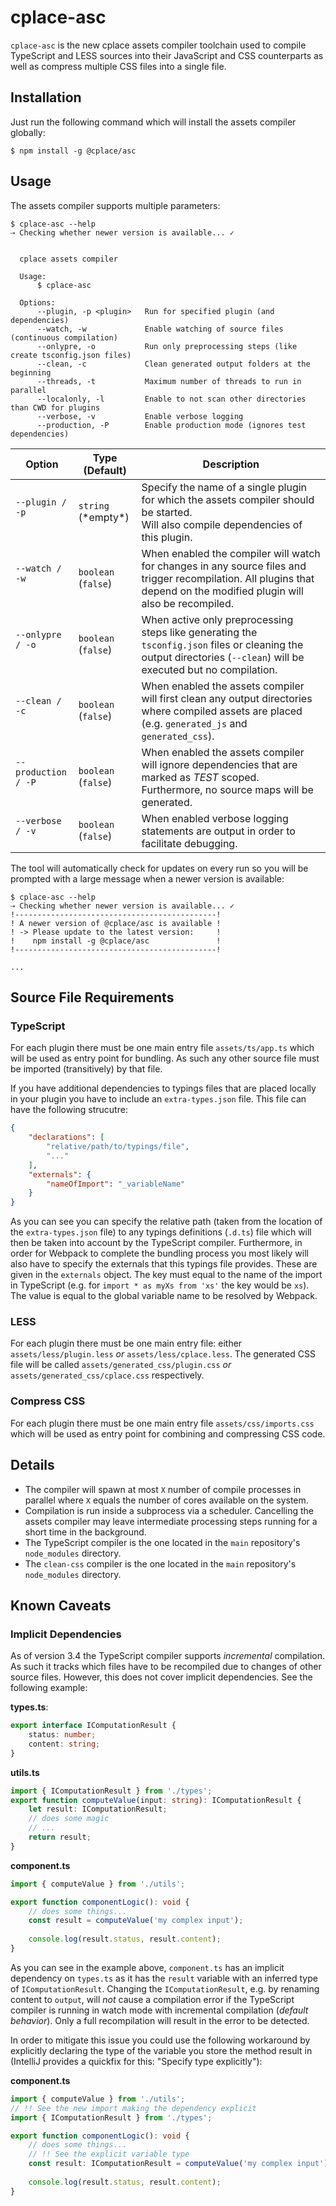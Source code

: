 # cplace-asc

`cplace-asc` is the new cplace assets compiler toolchain used to compile TypeScript and LESS sources into their JavaScript and CSS counterparts as well as compress multiple CSS files into a single file.

## Installation

Just run the following command which will install the assets compiler globally:

```
$ npm install -g @cplace/asc
```

## Usage

The assets compiler supports multiple parameters:

```
$ cplace-asc --help   
⇢ Checking whether newer version is available... ✓


  cplace assets compiler

  Usage:
      $ cplace-asc

  Options:
      --plugin, -p <plugin>   Run for specified plugin (and dependencies)
      --watch, -w             Enable watching of source files (continuous compilation)
      --onlypre, -o           Run only preprocessing steps (like create tsconfig.json files)
      --clean, -c             Clean generated output folders at the beginning
      --threads, -t           Maximum number of threads to run in parallel
      --localonly, -l         Enable to not scan other directories than CWD for plugins
      --verbose, -v           Enable verbose logging
      --production, -P        Enable production mode (ignores test dependencies)
```

<table>
    <thead>
    <tr>
        <th width="20%">Option</th>
        <th width="20%">Type (Default)</th>
        <th>Description</th>
    </tr>
    </thead>
    <tbody>
    <tr>
        <td><code>--plugin / -p</code<</td>
        <td><code>string</code> (*empty*)</td>
        <td>Specify the name of a single plugin for which the assets compiler should be started.<br>Will also compile dependencies of this plugin.</td>
    </tr>
    <tr>
        <td><code>--watch / -w</code<</td>
        <td><code>boolean</code> (<code>false</code>)</td>
        <td>When enabled the compiler will watch for changes in any source files and trigger recompilation. All plugins that depend on the modified plugin will also be recompiled.</td>
    </tr>
    <tr>
        <td><code>--onlypre / -o</code<</td>
        <td><code>boolean</code> (<code>false</code>)</td>
        <td>When active only preprocessing steps like generating the <code>tsconfig.json</code> files or cleaning the output directories (<code>--clean</code>) will be executed but no compilation.</td>
    </tr>
    <tr>
        <td><code>--clean / -c</code<</td>
        <td><code>boolean</code> (<code>false</code>)</td>
        <td>When enabled the assets compiler will first clean any output directories where compiled assets are placed (e.g. <code>generated_js</code> and <code>generated_css</code>).</td>
    </tr>
    <tr>
            <td><code>--production / -P</code<</td>
            <td><code>boolean</code> (<code>false</code>)</td>
            <td>When enabled the assets compiler will ignore dependencies that are marked as <em>TEST</em> scoped. Furthermore, no source maps will be generated.</td>
        </tr>
    <tr>
        <td><code>--verbose / -v</code<</td>
        <td><code>boolean</code> (<code>false</code>)</td>
        <td>When enabled verbose logging statements are output in order to facilitate debugging.</td>
    </tr>
    </tbody>
</table>

The tool will automatically check for updates on every run so you will be prompted with a large message when a newer version is available:
``` 
$ cplace-asc --help
⇢ Checking whether newer version is available... ✓
!---------------------------------------------!
! A newer version of @cplace/asc is available !
! -> Please update to the latest version:     !
!    npm install -g @cplace/asc               !
!---------------------------------------------!

...
```

## Source File Requirements

### TypeScript
For each plugin there must be one main entry file `assets/ts/app.ts` which will be used as entry point for bundling. As such any other source file must be imported (transitively) by that file.

If you have additional dependencies to typings files that are placed locally in your plugin you have to include an `extra-types.json` file. This file can have the following strucutre:

```json
{
    "declarations": [
        "relative/path/to/typings/file",
        "..."
    ],
    "externals": {
        "nameOfImport": "_variableName"
    }
}
```

As you can see you can specify the relative path (taken from the location of the `extra-types.json` file) to any typings definitions (`.d.ts`) file which will then be taken into account by the TypeScript compiler. Furthermore, in order for Webpack to complete the bundling process you most likely will also have to specify the externals that this typings file provides. These are given in the `externals` object. The key must equal to the name of the import in TypeScript (e.g. for `import * as myXs from 'xs'` the key would be `xs`). The value is equal to the global variable name to be resolved by Webpack.

### LESS
For each plugin there must be one main entry file: either `assets/less/plugin.less` *or* `assets/less/cplace.less`. The generated CSS file will be called `assets/generated_css/plugin.css` *or* `assets/generated_css/cplace.css` respectively.

### Compress CSS
For each plugin there must be one main entry file `assets/css/imports.css` which will be used as entry point for combining and compressing CSS code.

## Details

- The compiler will spawn at most `X` number of compile processes in parallel where `X` equals the number of cores available on the system.
- Compilation is run inside a subprocess via a scheduler. Cancelling the assets compiler may leave intermediate processing steps running for a short time in the background.
- The TypeScript compiler is the one located in the `main` repository's `node_modules` directory.
- The `clean-css` compiler is the one located in the `main` repository's `node_modules` directory.

## Known Caveats

### Implicit Dependencies

As of version 3.4 the TypeScript compiler supports *incremental* compilation. As such it tracks which files have to be recompiled due to changes of other source files. However, this does not cover implicit dependencies. See the following example:

**types.ts**:
```typescript
export interface IComputationResult {
    status: number;
    content: string;
}
```

**utils.ts**
```typescript
import { IComputationResult } from './types';
export function computeValue(input: string): IComputationResult {
    let result: IComputationResult;
    // does some magic
    // ...
    return result;
}
```

**component.ts**
```typescript
import { computeValue } from './utils';

export function componentLogic(): void {
    // does some things...
    const result = computeValue('my complex input');
    
    console.log(result.status, result.content);
}
```

As you can see in the example above, `component.ts` has an implicit dependency on `types.ts` as it has the `result` variable with an inferred type of `IComputationResult`. Changing the `IComputationResult`, e.g. by renaming content to `output`, will *not* cause a compilation error if the TypeScript compiler is running in watch mode with incremental compilation (*default behavior*). Only a full recompilation will result in the error to be detected.

In order to mitigate this issue you could use the following workaround by explicitly declaring the type of the variable you store the method result in (IntelliJ provides a quickfix for this: "Specify type explicitly"):

**component.ts**
```typescript
import { computeValue } from './utils';
// !! See the new import making the dependency explicit
import { IComputationResult } from './types';

export function componentLogic(): void {
    // does some things...
    // !! See the explicit variable type
    const result: IComputationResult = computeValue('my complex input');
    
    console.log(result.status, result.content);
}
```
